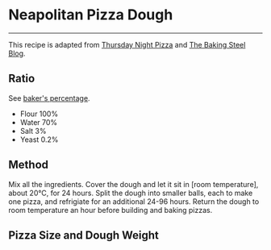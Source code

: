 # Neapolitan Pizza Dough

---
This recipe is adapted from [Thursday Night Pizza](https://www.thursdaynightpizza.com/neapolitan-pizza-dough/) and [The Baking Steel Blog](https://bakingsteel.com/blogs/news/72-hour-pizza-dough).

## Ratio
See [baker's percentage](bakers-percentage).
* Flour 100%
* Water 70%
* Salt 3%
* Yeast 0.2%

## Method
Mix all the ingredients. Cover the dough and let it sit in [room temperature], about 20&deg;C, for 24 hours. Split the dough into smaller balls, each to make one pizza, and refrigiate for an additional 24-96 hours. Return the dough to room temperature an hour before building and baking pizzas.

## Pizza Size and Dough Weight